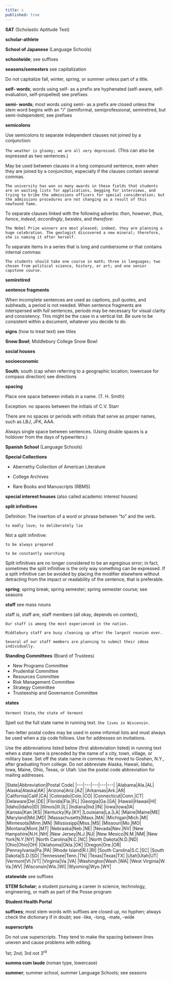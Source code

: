 ```yaml
---
title: s
published: true
---
```


**SAT** (Scholastic Aptitude Test)

**scholar-athlete**

**School of Japanese** (Language Schools)

**schoolwide**; see suffixes

**seasons/semesters** see capitalization

Do not capitalize fall, winter, spring, or summer unless part of a title.

**self- words**; words using self- as a prefix are hyphenated (self-aware, self-evaluation, self-propelled) see prefixes

**semi- words**; most words using semi- as a prefix are closed unless the stem word begins with an "i" (semiformal, semiprofessional, semiretired, but semi-independent; see prefixes

**semicolons**

Use semicolons to separate independent clauses not joined by a conjunction:

`The weather is gloomy; we are all very depressed.`  (This can also be expressed as two sentences.)

May be used between clauses in a long compound sentence, even when they are joined by a conjunction, especially if the clauses contain several commas.

`The university has won so many awards in these fields that students are on waiting lists for applications, begging for interviews, and trying to bribe the admissions officers for special consideration; but the admissions procedures are not changing as a result of this newfound fame.`

To separate clauses linked with the following adverbs: *then*, *however*, *thus*, *hence*, *indeed*, *accordingly*, *besides*, and *therefore*:

`The Nobel Prize winners are most pleased; indeed, they are planning a huge celebration. The geologist discovered a new mineral; therefore, she is naming it after herself.`

To separate items in a series that is long and cumbersome or that contains internal commas:

`The students should take one course in math; three in languages; two chosen from political science, history, or art; and one senior capstone course.`

**semiretired**

**sentence fragments**

When incomplete sentences are used as captions, pull quotes, and subheads, a period is not needed. When sentence fragments are interspersed with full sentences, periods may be necessary for visual clarity and consistency. This might be the case in a vertical list. Be sure to be consistent within a document, whatever you decide to do.

**signs** (how to treat text) see titles

**Snow Bowl**; Middlebury College Snow Bowl

**social houses**

**socioeconomic**

**South**; south (cap when referring to a geographic location; lowercase for compass direction) see directions

**spacing**

Place one space between initials in a name. (T. H. Smith)

Exception: no spaces between the initials of C.V. Starr

There are no spaces or periods with initials that serve as proper names, such as LBJ, JFK, AAA.

Always single space between sentences. (Using double spaces is a holdover from the days of typewriters.)

**Spanish School** (Language Schools)

**Special Collections**

- Abernethy Collection of American Literature
 
- College Archives
 
- Rare Books and Manuscripts (RBMS)

**special interest houses** (also called academic interest houses)

**split infinitives**

Definition: The insertion of a word or phrase between “to” and the verb. 

`to madly love; to deliberately lie`

Not a split infinitive:

`to be always prepared`

`to be constantly searching`

Split infinitives are no longer considered to be an egregious error; in fact, sometimes the split infinitive is the only way something can be expressed. If a split infinitive can be avoided by placing the modifier elsewhere without detracting from the impact or readability of the sentence, that is preferable.

**spring**; spring break; spring semester; spring semester course; see seasons

**staff** see mass nouns

staff is, staff are, staff members (all okay, depends on context),

`Our staff is among the most experienced in the nation.`

`Middlebury staff are busy cleaning up after the largest reunion ever.`

`Several of our staff members are planning to submit their ideas individually.`

**Standing Committees** (Board of Trustees)

- New Programs Committee
- Prudential Committee
- Resources Committee
- Risk Management Committee
- Strategy Committee
- Trusteeship and Governance Committee

**states**

`Vermont State`, `the state of Vermont`

Spell out the full state name in running text. `She lives in Wisconsin.`

Two-letter postal codes may be used in some informal lists and must always be used when a zip code follows. Use for addresses on invitations.

Use the abbreviations listed below (first abbreviation listed) in running text when a state name is preceded by the name of a city, town, village, or military base. Set off the state name in commas: He moved to Goshen, N.Y., after graduating from college. Do not abbreviate Alaska, Hawaii, Idaho, Iowa, Maine, Ohio, Texas, or Utah. Use the postal code abbreviation for mailing addresses.

|State|Abbreviation|Postal Code|
|---|---|---|---|---|
|Alabama|Ala.|AL|
|Alaska|Alaska|AK|
|Arizona|Ariz.|AZ|
|Arkansas|Ark.|AR|
|California|Calif.|CA|
|Colorado|Colo.|CO|
|Connecticut|Conn.|CT|
|Delaware|Del.|DE|
|Florida|Fla.|FL|
|Georgia|Ga.|GA|
|Hawaii|Hawaii|HI|
|Idaho|Idaho|ID|
|Illinois|Ill.|IL|
|Indiana|Ind.|IN|
|Iowa|Iowa|IA|
|Kansas|Kan.|KS|
|Kentucky|Ky.|KY|
|Louisiana|La.|LA|
|Maine|Maine|ME|
|Maryland|Md.|MD|
|Massachusetts|Mass.|MA|
|Michigan|Mich.|MI|
|Minnesota|Minn.|MN|
|Mississippi|Miss.|MS|
|Missouri|Mo.|MO|
|Montana|Mont.|MT|
|Nebraska|Neb.|NE|
|Nevada|Nev.|NV|
|New Hampshire|N.H.|NH|
|New Jersey|N.J.|NJ|
|New Mexico|N.M.|NM|
|New York|N.Y.|NY|
|North Carolina|N.C.|NC|
|North Dakota|N.D.|ND|
|Ohio|Ohio|OH|
|Oklahoma|Okla.|OK|
|Oregon|Ore.|OR|
|Pennsylvania|Pa.|PA|
|Rhode Island|R.I.|RI|
|South Carolina|S.C.|SC|
|South Dakota|S.D.|SD|
|Tennessee|Tenn.|TN|
|Texas|Texas|TX|
|Utah|Utah|UT|
|Vermont|Vt.|VT|
|Virginia|Va.|VA|
|Washington|Wash.|WA|
|West Virginia|W. Va.|WV|
|Wisconsin|Wis.|WI|
|Wyoming|Wyo.|WY|

**statewide** see suffixes

**STEM Scholar**; a student pursuing a career in science, technology, engineering, or math as part of the Posse program

**Student Health Portal**

**suffixes**; most stem words with suffixes are closed up, no hyphen; always check the dictionary if in doubt; see -like, -long, -mate, -wide

**superscripts**

Do not use superscripts. They tend to make the spacing between lines uneven and cause problems with editing.

1st; 2nd; 3rd not 3<sup>rd</sup>

**summa cum laude** (roman type, lowercase)

**summer**; summer school, summer Language Schools; see seasons

